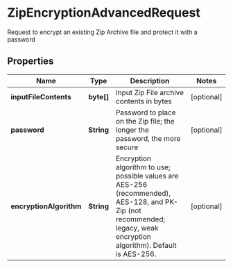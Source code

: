 

# ZipEncryptionAdvancedRequest

Request to encrypt an existing Zip Archive file and protect it with a password

## Properties

| Name | Type | Description | Notes |
|------------ | ------------- | ------------- | -------------|
|**inputFileContents** | **byte[]** | Input Zip File archive contents in bytes |  [optional] |
|**password** | **String** | Password to place on the Zip file; the longer the password, the more secure |  [optional] |
|**encryptionAlgorithm** | **String** | Encryption algorithm to use; possible values are AES-256 (recommended), AES-128, and PK-Zip (not recommended; legacy, weak encryption algorithm).  Default is AES-256. |  [optional] |



